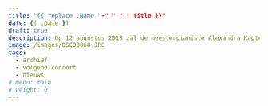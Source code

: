```yaml
---
title: "{{ replace .Name "-" " " | title }}"
date: {{ .Date }}
draft: true
description: Op 12 augustus 2018 zal de meesterpianiste Alexandra Kaptein en soloconcert piano aan de Vossenlaan 41 in 3735KM Bosch en Duin verzorgen.
image: /images/DSC00068.JPG
tags:
  - archief
  - volgend-concert
  - nieuws
# menu: main
# weight: 0
---
```


